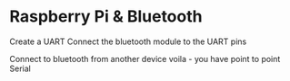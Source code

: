 # Raspberry Pi & Bluetooth

Create a UART
Connect the bluetooth module to the UART pins

Connect to bluetooth from another device
voila - you have point to point Serial


